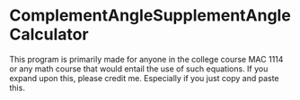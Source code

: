# ComplementAngleSupplementAngleCalculator

This program is primarily made for anyone in the college course MAC 1114 or any math course that would entail the use of such equations. If you expand upon this, please credit me. Especially if you just copy and paste this.
